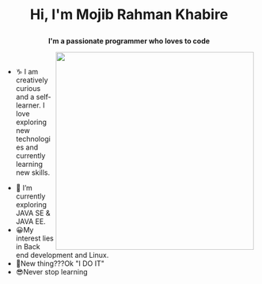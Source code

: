 <!-- Header
  <img src="https://github.com/oHTGo/oHTGo/blob/main/images/logo.svg" width="500">
  <br> -->
  <h1 align="center">

  Hi, I'm Mojib Rahman Khabire
</h1>


<p align="center">
  <b>I'm a passionate programmer who loves to code</b>
</p>

<img align='right' src="https://github.com/oHTGo/oHTGo/blob/main/images/coding.gif" width="400">
<br>

- ♑ I am creatively curious and a self-learner. I love exploring new technologies and currently learning new skills.
<!-- - 🌱 I’m currently focusing on **Backend Web Development**.
 -->
 - 🌱 I’m currently exploring JAVA SE & JAVA EE.
 - 😀My interest lies in Back end development and Linux.
 - 🤩New thing???Ok "I DO IT"
 - 😎Never stop learning
<br>
<br>




